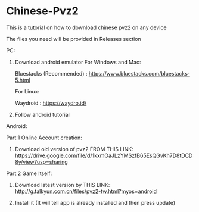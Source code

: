 # Chinese-Pvz2
This is a tutorial on how to download chinese pvz2 on any device

The files you need will be provided in Releases section

PC:

1. Download android emulator
   For Windows and Mac:
   
   Bluestacks (Recommended) : https://www.bluestacks.com/bluestacks-5.html

   For Linux:
   
   Waydroid : https://waydro.id/

3. Follow android tutorial

Android:

Part 1 Online Account creation:

1. Download old version of pvz2 FROM THIS LINK: https://drive.google.com/file/d/1kxmOaJLzYMSzfB65EsQGvKh7D8tDCD8y/view?usp=sharing

Part 2 Game Itself:

1. Download latest version by THIS LINK: http://g.talkyun.com.cn/files/pvz2-tw.html?myos=android

2. Install it (It will tell app is already installed and then press update) 
